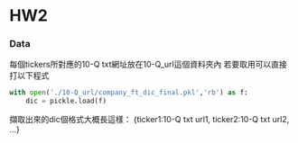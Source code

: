 # HW2

### Data
每個tickers所對應的10-Q txt網址放在10-Q_url這個資料夾內
若要取用可以直接打以下程式

``` python
with open('./10-Q_url/company_ft_dic_final.pkl','rb') as f:
    dic = pickle.load(f)
```
擷取出來的dic個格式大概長這樣： {ticker1:10-Q txt url1, ticker2:10-Q txt url2, ...}
